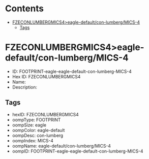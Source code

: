 



Contents
========

* [FZECONLUMBERGMICS4>eagle-default/con-lumberg/MICS-4](#fzeconlumbergmics4eagle-defaultcon-lumbergmics-4)
	* [Tags](#tags)

# FZECONLUMBERGMICS4>eagle-default/con-lumberg/MICS-4

- ID: FOOTPRINT-eagle-eagle-default-con-lumberg-MICS-4
- Hex ID: FZECONLUMBERGMICS4
- Name: 
- Description: 

## Tags

- hexID: FZECONLUMBERGMICS4
- oompType: FOOTPRINT
- oompSize: eagle
- oompColor: eagle-default
- oompDesc: con-lumberg
- oompIndex: MICS-4
- oompName: eagle-default/con-lumberg/MICS-4
- oompID: FOOTPRINT-eagle-eagle-default-con-lumberg-MICS-4
